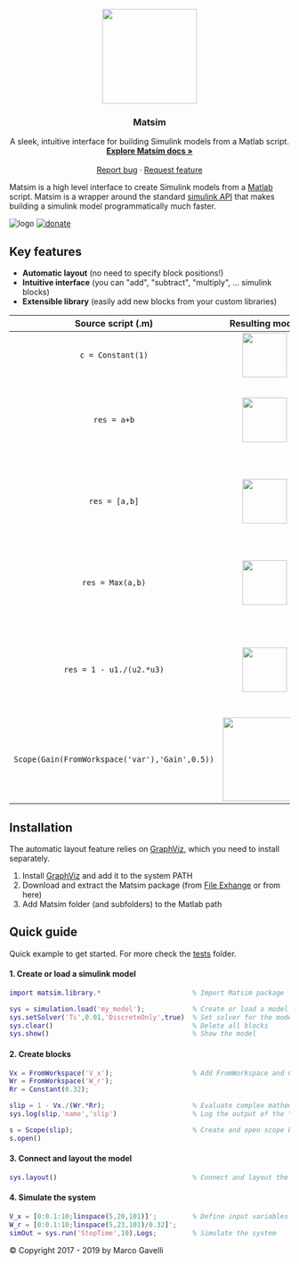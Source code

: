 <p align="center">
  <a href="https://gave92.github.io/Matsim/">
    <img src="https://github.com/gave92/matsim/blob/master/docs/images/matsim-logo.png?raw=true" width="170" />
  </a>

  <h3 align="center">Matsim</h3>

  <p align="center">
    A sleek, intuitive interface for building Simulink models from a Matlab script.
    <br>
    <a href="https://gave92.github.io/Matsim/"><strong>Explore Matsim docs »</strong></a>
    <br>
    <br>
    <a href="https://github.com/gave92/Matsim/issues/new?template=bug_report.md">Report bug</a>
    ·
    <a href="https://github.com/gave92/Matsim/issues/new?template=feature_request.md&labels=enhancement">Request feature</a>
  </p>
</p>

Matsim is a high level interface to create Simulink models from a [Matlab](https://www.mathworks.com/) script. Matsim is a wrapper around the standard [simulink API](https://it.mathworks.com/help/simulink/ug/approach-modeling-programmatically.html) that makes building a simulink model programmatically much faster.

![logo](https://img.shields.io/badge/license-MIT-blue.svg)&nbsp;[![donate](https://img.shields.io/badge/Donate-PayPal-green.svg)](https://www.paypal.me/gave92)

## Key features
* **Automatic layout** (no need to specify block positions!)
* **Intuitive interface** (you can "add", "subtract", "multiply", ... simulink blocks)
* **Extensible library** (easily add new blocks from your custom libraries)

| &nbsp;&nbsp;&nbsp;&nbsp;&nbsp;&nbsp;&nbsp;Source&nbsp;script&nbsp;(.m)&nbsp;&nbsp;&nbsp;&nbsp;&nbsp;&nbsp;&nbsp; |  Resulting model | Notes |
:-------------------------:|:-------------------------:|:-------------------------:
`c = Constant(1)` | <img src="https://github.com/gave92/matsim/blob/master/docs/images/readme/readme_1.PNG?raw=true" height="80" /> | Create a Constant block with value 1
`res = a+b` | <img src="https://github.com/gave92/matsim/blob/master/docs/images/readme/readme_2.PNG?raw=true" height="80" /> | Create an Add block and connect its inputs to blocks `a` and `b`
`res = [a,b]` | <img src="https://github.com/gave92/matsim/blob/master/docs/images/readme/readme_3.PNG?raw=true" height="80" /> | Create an Mux block and connect its inputs to blocks `a` and `b`
`res = Max(a,b)` | <img src="https://github.com/gave92/matsim/blob/master/docs/images/readme/readme_4.PNG?raw=true" height="80" /> | Create an MinMax block and connect its inputs to blocks `a` and `b`
`res = 1 - u1./(u2.*u3)` | <img src="https://github.com/gave92/matsim/blob/master/docs/images/readme/readme_5.PNG?raw=true" height="80" /> | Create a group of simulink blocks that computes a complex expression
`Scope(Gain(FromWorkspace('var'),'Gain',0.5))` | <img src="https://github.com/gave92/matsim/blob/master/docs/images/readme/readme_6.PNG?raw=true" width="150" /> | Easily combine blocks

## Installation

The automatic layout feature relies on [GraphViz](https://www.graphviz.org/), which you need to install separately.

1. Install [GraphViz](https://www.graphviz.org/download/) and add it to the system PATH
2. Download and extract the Matsim package (from [File Exhange](https://it.mathworks.com/matlabcentral/fileexchange/68436-matsim) or from here)
3. Add Matsim folder (and subfolders) to the Matlab path

## Quick guide

Quick example to get started. For more check the [tests](https://github.com/gave92/Matsim/tree/master/tests) folder.

#### 1. Create or load a simulink model

```matlab
import matsim.library.*                       % Import Matsim package

sys = simulation.load('my_model');            % Create or load a model named 'my_model'
sys.setSolver('Ts',0.01,'DiscreteOnly',true)  % Set solver for the model
sys.clear()                                   % Delete all blocks
sys.show()                                    % Show the model
```

#### 2. Create blocks

```matlab
Vx = FromWorkspace('V_x');                    % Add FromWorkspace and Constant blocks
Wr = FromWorkspace('W_r');
Rr = Constant(0.32);

slip = 1 - Vx./(Wr.*Rr);                      % Evaluate complex mathematical expression
sys.log(slip,'name','slip')                   % Log the output of the "slip" block

s = Scope(slip);                              % Create and open scope block
s.open()
```

#### 3. Connect and layout the model

```matlab
sys.layout()                                  % Connect and layout the model
```

#### 4. Simulate the system

```matlab
V_x = [0:0.1:10;linspace(5,20,101)]';         % Define input variables
W_r = [0:0.1:10;linspace(5,23,101)/0.32]';
simOut = sys.run('StopTime',10).Logs;         % Simulate the system
```

© Copyright 2017 - 2019 by Marco Gavelli
